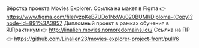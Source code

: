 Вёрстка проекта Movies Explorer.
Ссылка на макет в Figma 👉 https://www.figma.com/file/yzpKeB7UDo1NxWu020BUMI/Diploma-(Copy)?node-id=891%3A3857
Дипломный проект в рамках обучения в Я.Практикум 👉 http://linalien.movies.nomoredomains.icu/
Ссылка на ПР 👉 https://github.com/Linalien23/movies-explorer-project-front/pull/6
